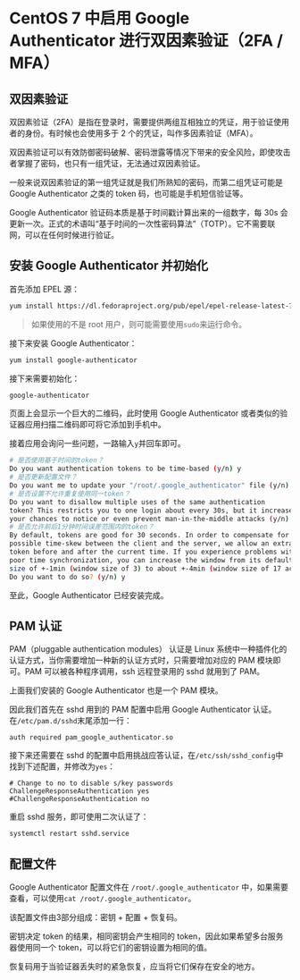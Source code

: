 # CentOS 7 中启用 Google Authenticator 进行双因素验证（2FA / MFA）

## 双因素验证

双因素验证（2FA）是指在登录时，需要提供两组互相独立的凭证，用于验证使用者的身份。有时候也会使用多于 2 个的凭证，叫作多因素验证（MFA）。

双因素验证可以有效防御密码破解、密码泄露等情况下带来的安全风险，即使攻击者掌握了密码，也只有一组凭证，无法通过双因素验证。

一般来说双因素验证的第一组凭证就是我们所熟知的密码，而第二组凭证可能是 Google Authenticator 之类的 token 码，也可能是手机短信验证等。

Google Authenticator 验证码本质是基于时间戳计算出来的一组数字，每 30s 会更新一次。正式的术语叫“基于时间的一次性密码算法”（TOTP）。它不需要联网，可以在任何时候进行验证。

## 安装 Google Authenticator 并初始化

首先添加 EPEL 源：

```sh
yum install https://dl.fedoraproject.org/pub/epel/epel-release-latest-7.noarch.rpm
```

> 如果使用的不是 root 用户，则可能需要使用`sudo`来运行命令。

接下来安装 Google Authenticator：

```sh
yum install google-authenticator
```

接下来需要初始化：

```sh
google-authenticator
```

页面上会显示一个巨大的二维码，此时使用 Google Authenticator 或者类似的验证器应用扫描二维码即可将它添加到手机中。

接着应用会询问一些问题，一路输入`y`并回车即可。

```sh
# 是否使用基于时间的token？
Do you want authentication tokens to be time-based (y/n) y
# 是否更新配置文件？
Do you want me to update your "/root/.google_authenticator" file (y/n) y
# 是否设置不允许重复使用同一token？
Do you want to disallow multiple uses of the same authentication
token? This restricts you to one login about every 30s, but it increases
your chances to notice or even prevent man-in-the-middle attacks (y/n) y
# 是否允许前后1分钟时间误差范围内的token？
By default, tokens are good for 30 seconds. In order to compensate for
possible time-skew between the client and the server, we allow an extra
token before and after the current time. If you experience problems with
poor time synchronization, you can increase the window from its default
size of +-1min (window size of 3) to about +-4min (window size of 17 acceptable tokens).
Do you want to do so? (y/n) y
```

至此，Google Authenticator 已经安装完成。

## PAM 认证

PAM（pluggable authentication modules） 认证是 Linux 系统中一种插件化的认证方式，当你需要增加一种新的认证方式时，只需要增加对应的 PAM 模块即可。PAM 可以被各种程序调用，ssh 远程登录用的 sshd 就用到了 PAM。

上面我们安装的 Google Authenticator 也是一个 PAM 模块。

因此我们首先在 sshd 用到的 PAM 配置中启用 Google Authenticator 认证。在`/etc/pam.d/sshd`末尾添加一行：

```
auth required pam_google_authenticator.so
```

接下来还需要在 sshd 的配置中启用挑战应答认证，在`/etc/ssh/sshd_config`中找到下述配置，并修改为`yes`：

```
# Change to no to disable s/key passwords
ChallengeResponseAuthentication yes
#ChallengeResponseAuthentication no
```

重启 sshd 服务，即可使用二次认证了：

```sh
systemctl restart sshd.service
```

## 配置文件

Google Authenticator 配置文件在 `/root/.google_authenticator` 中，如果需要查看，可以使用`cat /root/.google_authenticator`。

该配置文件由3部分组成：密钥 + 配置 + 恢复码。

密钥决定 token 的结果，相同密钥会产生相同的 token，因此如果希望多台服务器使用同一个 token，可以将它们的密钥设置为相同的值。

恢复码用于当验证器丢失时的紧急恢复，应当将它们保存在安全的地方。
